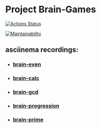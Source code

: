 # Project Brain-Games
[![Actions Status](https://github.com/DmitriySmolin/php-project-45/workflows/hexlet-check/badge.svg)](https://github.com/DmitriySmolin/php-project-45/actions)

[![Maintainability](https://api.codeclimate.com/v1/badges/8450ab124276e3b12131/maintainability)](https://codeclimate.com/github/DmitriySmolin/php-project-45/maintainability)

## asciinema recordings:

* ### [brain-even](https://asciinema.org/a/5NxTI9nYI6TD34U7opUbrTboe)
* ### [brain-calc](https://asciinema.org/a/xb0KtrfSQ3rD5cAREQdlwNYHF)
* ### [brain-gcd](https://asciinema.org/a/nn73SZenMFC1UDG1DKm6QzVaD)
* ### [brain-progression](https://asciinema.org/a/zgJwy3Pae3IKAFAdv1k4AY8tB)
* ### [brain-prime](https://asciinema.org/a/TzKYY0W06VK4Y7poOIo1yRxIN)
